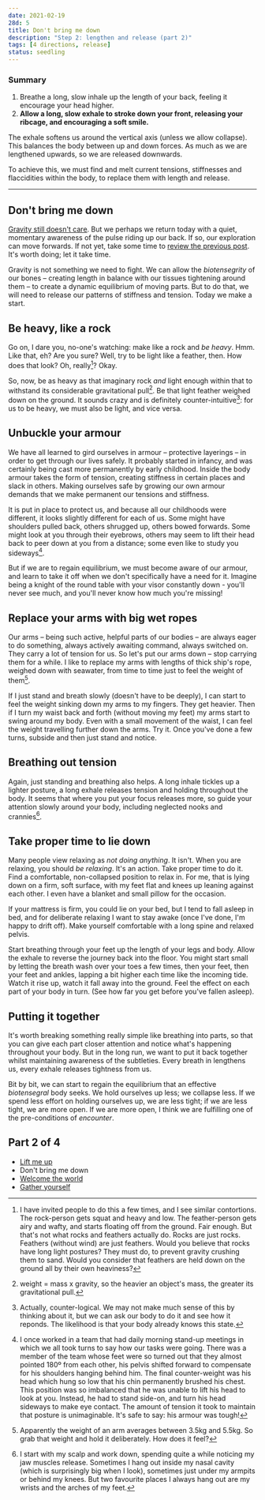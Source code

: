 ```yaml
---
date: 2021-02-19
28d: 5
title: Don't bring me down
description: "Step 2: lengthen and release (part 2)"
tags: [4 directions, release]
status: seedling
---
```


### Summary

1. Breathe a long, slow inhale up the length of your back, feeling it encourage your head higher.
2. **Allow a long, slow exhale to stroke down your front, releasing your ribcage, and encouraging a soft smile.**

The exhale softens us around the vertical axis (unless we allow collapse). This balances the body between up and down forces. As much as we are lengthened upwards, so we are released downwards.

To achieve this, we must find and melt current tensions, stiffnesses and flaccidities within the body, to replace them with length and release.

---

## Don't bring me down

[Gravity still doesn't care](/lift-me-up/). But we perhaps we return today with a quiet, momentary awareness of the pulse riding up our back. If so, our exploration can move forwards. If not yet, take some time to [review the previous post](/lift-me-up/). It's worth doing; let it take time.

Gravity is not something we need to fight. We can allow the _biotensegrity_ of our bones – creating length in balance with our tissues tightening around them – to create a dynamic equilibrium of moving parts. But to do that, we will need to release our patterns of stiffness and tension. Today we make a start.

## Be heavy, like a rock

Go on, I dare you, no-one's watching: make like a rock and _be heavy_. Hmm. Like that, eh? Are you sure? Well, try to be light like a feather, then. How does that look? Oh, really[^fn-rock]? Okay.

[^fn-rock]: I have invited people to do this a few times, and I see similar contortions. The rock-person gets squat and heavy and low. The feather-person gets airy and wafty, and starts floating off from the ground. Fair enough. But that's not what rocks and feathers actually do. Rocks are just rocks. Feathers (without wind) are just feathers. Would you believe that rocks have long light postures? They must do, to prevent gravity crushing them to sand. Would you consider that feathers are held down on the ground all by their own heaviness?

So, now, be as heavy as that imaginary rock _and_ light enough within that to withstand its considerable gravitational pull[^fn-weight]. Be that light feather weighed down on the ground. It sounds crazy and is definitely counter-intuitive[^fn-counter]: for us to be heavy, we must also be light, and vice versa.

[^fn-weight]: weight = mass x gravity, so the heavier an object's mass, the greater its gravitational pull.
[^fn-counter]: Actually, counter-logical. We may not make much sense of this by thinking about it, but we can ask our body to do it and see how it reponds. The likelihood is that your body already knows this state.

## Unbuckle your armour

We have all learned to gird ourselves in armour – protective layerings – in order to get through our lives safely. It probably started in infancy, and was certainly being cast more permanently by early childhood. Inside the body armour takes the form of tension, creating stiffness in certain places and slack in others. Making ourselves safe by growing our own armour demands that we make permanent our tensions and stiffness.

It is put in place to protect us, and because all our childhoods were different, it looks slightly different for each of us. Some might have shoulders pulled back, others shrugged up, others bowed forwards. Some might look at you through their eyebrows, others may seem to lift their head back to peer down at you from a distance; some even like to study you sideways[^fn-youview-chap].

[^fn-youview-chap]: I once worked in a team that had daily morning stand-up meetings in which we all took turns to say how our tasks were going. There was a member of the team whose feet were so turned out that they almost pointed 180º from each other, his pelvis shifted forward to compensate for his shoulders hanging behind him. The final counter-weight was his head which hung so low that his chin permanently brushed his chest. This position was so imbalanced that he was unable to lift his head to look at you. Instead, he had to stand side-on, and turn his head sideways to make eye contact. The amount of tension it took to maintain that posture is unimaginable. It's safe to say: his armour was tough!

But if we are to regain equilibrium, we must become aware of our armour, and learn to take it off when we don't specifically have a need for it. Imagine being a knight of the round table with your visor constantly down - you'll never see much, and you'll never know how much you're missing!

## Replace your arms with big wet ropes

Our arms – being such active, helpful parts of our bodies – are always eager to do something, always actively awaiting command, always switched on. They carry a lot of tension for us. So let's put our arms down – stop carrying them for a while. I like to replace my arms with lengths of thick ship's rope, weighed down with seawater, from time to time just to feel the weight of them[^fn-arm].

[^fn-arm]: Apparently the weight of an arm averages between 3.5kg and 5.5kg. So grab that weight and hold it deliberately. How does it feel?

If I just stand and breath slowly (doesn't have to be deeply), I can start to feel the weight sinking down my arms to my fingers. They get heavier. Then if I turn my waist back and forth (without moving my feet) my arms start to swing around my body. Even with a small movement of the waist, I can feel the weight travelling further down the arms. Try it. Once you've done a few turns, subside and then just stand and notice.

## Breathing out tension

Again, just standing and breathing also helps. A long inhale tickles up a lighter posture, a long exhale releases tension and holding throughout the body. It seems that where you put your focus releases more, so guide your attention slowly around your body, including neglected nooks and crannies[^fn-crannies].

[^fn-crannies]: I start with my scalp and work down, spending quite a while noticing my jaw muscles release. Sometimes I hang out inside my nasal cavity (which is surprisingly big when I look), sometimes just under my armpits or behind my knees. But two favourite places I always hang out are my wrists and the arches of my feet.

## Take proper time to lie down

Many people view relaxing as _not doing anything_. It isn't. When you are relaxing, you should _be relaxing_. It's an action. Take proper time to do it. Find a comfortable, non-collapsed position to relax in. For me, that is lying down on a firm, soft surface, with my feet flat and knees up leaning against each other. I even have a blanket and small pillow for the occasion.

If your mattress is firm, you could lie on your bed, but I tend to fall asleep in bed, and for deliberate relaxing I want to stay awake (once I've done, I'm happy to drift off). Make yourself comfortable with a long spine and relaxed pelvis.

Start breathing through your feet up the length of your legs and body. Allow the exhale to reverse the journey back into the floor. You might start small by letting the breath wash over your toes a few times, then your feet, then your feet and ankles, lapping a bit higher each time like the incoming tide. Watch it rise up, watch it fall away into the ground. Feel the effect on each part of your body in turn. (See how far you get before you've fallen asleep).

## Putting it together

It's worth breaking something really simple like breathing into parts, so that you can give each part closer attention and notice what's happening throughout your body. But in the long run, we want to put it back together whilst maintaining awareness of the subtleties. Every breath in lengthens us, every exhale releases tightness from us.

Bit by bit, we can start to regain the equilibrium that an effective _biotensegral_ body seeks. We hold ourselves up less; we collapse less. If we spend less effort on holding ourselves up, we are less tight; if we are less tight, we are more open. If we are more open, I think we are fulfilling one of the pre-conditions of _encounter_.

## Part 2 of 4

- [Lift me up](/lift-me-up)
- Don't bring me down
- [Welcome the world](/welcome-the-world)
- [Gather yourself](/gather-yourself)

